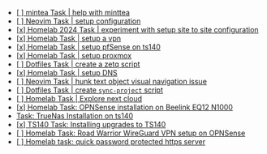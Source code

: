 - [[ ] mintea Task | help with minttea](../492)
- [[ ] Neovim Task | setup configuration](../586)
- [[x] Homelab 2024 Task | experiment with setup site to site configuration](../590)
- [[x] Homelab Task | setup a vpn](../610)
- [[x] Homelab Task | setup pfSense on ts140](../629)
- [[x] Homelab Task | setup proxmox](../661)
- [[ ] Dotfiles Task | create a zetq script](../664)
- [[x] Homelab Task | setup DNS](../667)
- [[ ] Neovim Task | hunk text object visual navigation issue](../678)
- [[ ] Dotfiles Task | create `sync-project` script](../681)
- [[ ] Homelab Task | Explore next cloud](../701)
- [[x] Homelab Task: OPNSense installation on Beelink EQ12 N1000](../772)
- [Task: TrueNas Installation on ts140](../783)
- [[x] TS140 Task: Installing upgrades to TS140](../784)
- [[ ] Homelab Task: Road Warrior WireGuard VPN setup on OPNSense](../787)
- [[ ] Homelab task: quick password protected https server](../803)
